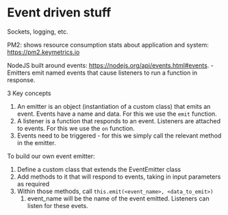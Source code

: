 # Event driven stuff

Sockets, logging, etc.

PM2: shows resource consumption stats about application and system: https://pm2.keymetrics.io

NodeJS built around events: https://nodejs.org/api/events.html#events. - Emitters emit named events that cause listeners to run a function in response.

3 Key concepts

1. An emitter is an object (instantiation of a custom class) that emits an event. Events have a name and data. For this we use the `emit` function.
2. A listener is a function that responds to an event. Listeners are attached to events. For this we use the `on` function.
3. Events need to be triggered - for this we simply call the relevant method in the emitter.

To build our own event emitter:

1. Define a custom class that extends the EventEmitter class
2. Add methods to it that will respond to events, taking in input parameters as required
3. Within those methods, call `this.emit(<event_name>, <data_to_emit>)`
   1. event_name will be the name of the event emitted. Listeners can listen for these evets.
